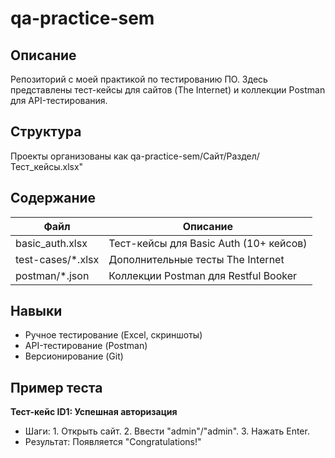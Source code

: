 # qa-practice-sem

## Описание
Репозиторий с моей практикой по тестированию ПО. Здесь представлены тест-кейсы для сайтов (The Internet) и коллекции Postman для API-тестирования.

## Структура
Проекты организованы как qa-practice-sem/Сайт/Раздел/Тест_кейсы.xlsx"

## Содержание
| Файл              | Описание                              |
|-------------------|---------------------------------------|
| basic_auth.xlsx   | Тест-кейсы для Basic Auth (10+ кейсов) |
| test-cases/*.xlsx | Дополнительные тесты The Internet     |
| postman/*.json    | Коллекции Postman для Restful Booker  |

## Навыки
- Ручное тестирование (Excel, скриншоты)
- API-тестирование (Postman)
- Версионирование (Git)

## Пример теста
**Тест-кейс ID1: Успешная авторизация**
- Шаги: 1. Открыть сайт. 2. Ввести "admin"/"admin". 3. Нажать Enter.
- Результат: Появляется "Congratulations!"
